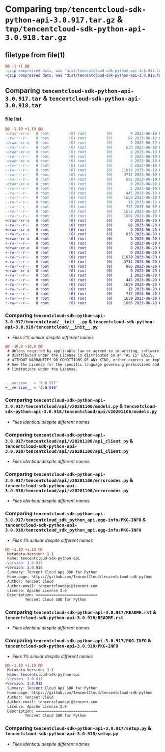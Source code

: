 # Comparing `tmp/tencentcloud-sdk-python-api-3.0.917.tar.gz` & `tmp/tencentcloud-sdk-python-api-3.0.918.tar.gz`

## filetype from file(1)

```diff
@@ -1 +1 @@
-gzip compressed data, was "dist/tencentcloud-sdk-python-api-3.0.917.tar", last modified: Mon Jun 19 00:17:33 2023, max compression
+gzip compressed data, was "dist/tencentcloud-sdk-python-api-3.0.918.tar", last modified: Tue Jun 20 02:32:41 2023, max compression
```

## Comparing `tencentcloud-sdk-python-api-3.0.917.tar` & `tencentcloud-sdk-python-api-3.0.918.tar`

### file list

```diff
@@ -1,19 +1,19 @@
-drwxr-xr-x   0 root         (0) root         (0)        0 2023-06-19 00:17:33.000000 tencentcloud-sdk-python-api-3.0.917/
--rw-r--r--   0 root         (0) root         (0)       88 2023-06-19 00:17:33.000000 tencentcloud-sdk-python-api-3.0.917/setup.cfg
-drwxr-xr-x   0 root         (0) root         (0)        0 2023-06-19 00:17:33.000000 tencentcloud-sdk-python-api-3.0.917/tencentcloud/
--rw-r--r--   0 root         (0) root         (0)      630 2023-06-19 00:17:32.000000 tencentcloud-sdk-python-api-3.0.917/tencentcloud/__init__.py
-drwxr-xr-x   0 root         (0) root         (0)        0 2023-06-19 00:17:33.000000 tencentcloud-sdk-python-api-3.0.917/tencentcloud/api/
--rw-r--r--   0 root         (0) root         (0)        0 2023-06-19 00:17:32.000000 tencentcloud-sdk-python-api-3.0.917/tencentcloud/api/__init__.py
-drwxr-xr-x   0 root         (0) root         (0)        0 2023-06-19 00:17:33.000000 tencentcloud-sdk-python-api-3.0.917/tencentcloud/api/v20201106/
--rw-r--r--   0 root         (0) root         (0)        0 2023-06-19 00:17:32.000000 tencentcloud-sdk-python-api-3.0.917/tencentcloud/api/v20201106/__init__.py
--rw-r--r--   0 root         (0) root         (0)    11870 2023-06-19 00:17:32.000000 tencentcloud-sdk-python-api-3.0.917/tencentcloud/api/v20201106/models.py
--rw-r--r--   0 root         (0) root         (0)     3714 2023-06-19 00:17:32.000000 tencentcloud-sdk-python-api-3.0.917/tencentcloud/api/v20201106/api_client.py
--rw-r--r--   0 root         (0) root         (0)      866 2023-06-19 00:17:32.000000 tencentcloud-sdk-python-api-3.0.917/tencentcloud/api/v20201106/errorcodes.py
-drwxr-xr-x   0 root         (0) root         (0)        0 2023-06-19 00:17:33.000000 tencentcloud-sdk-python-api-3.0.917/tencentcloud_sdk_python_api.egg-info/
--rw-r--r--   0 root         (0) root         (0)        1 2023-06-19 00:17:33.000000 tencentcloud-sdk-python-api-3.0.917/tencentcloud_sdk_python_api.egg-info/dependency_links.txt
--rw-r--r--   0 root         (0) root         (0)      445 2023-06-19 00:17:33.000000 tencentcloud-sdk-python-api-3.0.917/tencentcloud_sdk_python_api.egg-info/SOURCES.txt
--rw-r--r--   0 root         (0) root         (0)     1659 2023-06-19 00:17:33.000000 tencentcloud-sdk-python-api-3.0.917/tencentcloud_sdk_python_api.egg-info/PKG-INFO
--rw-r--r--   0 root         (0) root         (0)       13 2023-06-19 00:17:33.000000 tencentcloud-sdk-python-api-3.0.917/tencentcloud_sdk_python_api.egg-info/top_level.txt
--rw-r--r--   0 root         (0) root         (0)      737 2023-06-19 00:17:32.000000 tencentcloud-sdk-python-api-3.0.917/README.rst
--rw-r--r--   0 root         (0) root         (0)     1659 2023-06-19 00:17:33.000000 tencentcloud-sdk-python-api-3.0.917/PKG-INFO
--rw-r--r--   0 root         (0) root         (0)     1006 2023-06-19 00:17:32.000000 tencentcloud-sdk-python-api-3.0.917/setup.py
+drwxr-xr-x   0 root         (0) root         (0)        0 2023-06-20 02:32:41.000000 tencentcloud-sdk-python-api-3.0.918/
+-rw-r--r--   0 root         (0) root         (0)       88 2023-06-20 02:32:41.000000 tencentcloud-sdk-python-api-3.0.918/setup.cfg
+drwxr-xr-x   0 root         (0) root         (0)        0 2023-06-20 02:32:41.000000 tencentcloud-sdk-python-api-3.0.918/tencentcloud/
+-rw-r--r--   0 root         (0) root         (0)      630 2023-06-20 02:32:40.000000 tencentcloud-sdk-python-api-3.0.918/tencentcloud/__init__.py
+drwxr-xr-x   0 root         (0) root         (0)        0 2023-06-20 02:32:41.000000 tencentcloud-sdk-python-api-3.0.918/tencentcloud/api/
+-rw-r--r--   0 root         (0) root         (0)        0 2023-06-20 02:32:40.000000 tencentcloud-sdk-python-api-3.0.918/tencentcloud/api/__init__.py
+drwxr-xr-x   0 root         (0) root         (0)        0 2023-06-20 02:32:41.000000 tencentcloud-sdk-python-api-3.0.918/tencentcloud/api/v20201106/
+-rw-r--r--   0 root         (0) root         (0)        0 2023-06-20 02:32:40.000000 tencentcloud-sdk-python-api-3.0.918/tencentcloud/api/v20201106/__init__.py
+-rw-r--r--   0 root         (0) root         (0)    11870 2023-06-20 02:32:40.000000 tencentcloud-sdk-python-api-3.0.918/tencentcloud/api/v20201106/models.py
+-rw-r--r--   0 root         (0) root         (0)     3714 2023-06-20 02:32:40.000000 tencentcloud-sdk-python-api-3.0.918/tencentcloud/api/v20201106/api_client.py
+-rw-r--r--   0 root         (0) root         (0)      866 2023-06-20 02:32:40.000000 tencentcloud-sdk-python-api-3.0.918/tencentcloud/api/v20201106/errorcodes.py
+drwxr-xr-x   0 root         (0) root         (0)        0 2023-06-20 02:32:41.000000 tencentcloud-sdk-python-api-3.0.918/tencentcloud_sdk_python_api.egg-info/
+-rw-r--r--   0 root         (0) root         (0)        1 2023-06-20 02:32:41.000000 tencentcloud-sdk-python-api-3.0.918/tencentcloud_sdk_python_api.egg-info/dependency_links.txt
+-rw-r--r--   0 root         (0) root         (0)      445 2023-06-20 02:32:41.000000 tencentcloud-sdk-python-api-3.0.918/tencentcloud_sdk_python_api.egg-info/SOURCES.txt
+-rw-r--r--   0 root         (0) root         (0)     1659 2023-06-20 02:32:41.000000 tencentcloud-sdk-python-api-3.0.918/tencentcloud_sdk_python_api.egg-info/PKG-INFO
+-rw-r--r--   0 root         (0) root         (0)       13 2023-06-20 02:32:41.000000 tencentcloud-sdk-python-api-3.0.918/tencentcloud_sdk_python_api.egg-info/top_level.txt
+-rw-r--r--   0 root         (0) root         (0)      737 2023-06-20 02:32:40.000000 tencentcloud-sdk-python-api-3.0.918/README.rst
+-rw-r--r--   0 root         (0) root         (0)     1659 2023-06-20 02:32:41.000000 tencentcloud-sdk-python-api-3.0.918/PKG-INFO
+-rw-r--r--   0 root         (0) root         (0)     1006 2023-06-20 02:32:40.000000 tencentcloud-sdk-python-api-3.0.918/setup.py
```

### Comparing `tencentcloud-sdk-python-api-3.0.917/tencentcloud/__init__.py` & `tencentcloud-sdk-python-api-3.0.918/tencentcloud/__init__.py`

 * *Files 2% similar despite different names*

```diff
@@ -10,8 +10,8 @@
 # Unless required by applicable law or agreed to in writing, software
 # distributed under the License is distributed on an "AS IS" BASIS,
 # WITHOUT WARRANTIES OR CONDITIONS OF ANY KIND, either express or implied.
 # See the License for the specific language governing permissions and
 # limitations under the License.
 
 
-__version__ = '3.0.917'
+__version__ = '3.0.918'
```

### Comparing `tencentcloud-sdk-python-api-3.0.917/tencentcloud/api/v20201106/models.py` & `tencentcloud-sdk-python-api-3.0.918/tencentcloud/api/v20201106/models.py`

 * *Files identical despite different names*

### Comparing `tencentcloud-sdk-python-api-3.0.917/tencentcloud/api/v20201106/api_client.py` & `tencentcloud-sdk-python-api-3.0.918/tencentcloud/api/v20201106/api_client.py`

 * *Files identical despite different names*

### Comparing `tencentcloud-sdk-python-api-3.0.917/tencentcloud/api/v20201106/errorcodes.py` & `tencentcloud-sdk-python-api-3.0.918/tencentcloud/api/v20201106/errorcodes.py`

 * *Files identical despite different names*

### Comparing `tencentcloud-sdk-python-api-3.0.917/tencentcloud_sdk_python_api.egg-info/PKG-INFO` & `tencentcloud-sdk-python-api-3.0.918/tencentcloud_sdk_python_api.egg-info/PKG-INFO`

 * *Files 1% similar despite different names*

```diff
@@ -1,10 +1,10 @@
 Metadata-Version: 1.1
 Name: tencentcloud-sdk-python-api
-Version: 3.0.917
+Version: 3.0.918
 Summary: Tencent Cloud Api SDK for Python
 Home-page: https://github.com/TencentCloud/tencentcloud-sdk-python
 Author: Tencent Cloud
 Author-email: tencentcloudapi@tencent.com
 License: Apache License 2.0
 Description: ============================
         Tencent Cloud SDK for Python
```

### Comparing `tencentcloud-sdk-python-api-3.0.917/README.rst` & `tencentcloud-sdk-python-api-3.0.918/README.rst`

 * *Files identical despite different names*

### Comparing `tencentcloud-sdk-python-api-3.0.917/PKG-INFO` & `tencentcloud-sdk-python-api-3.0.918/PKG-INFO`

 * *Files 1% similar despite different names*

```diff
@@ -1,10 +1,10 @@
 Metadata-Version: 1.1
 Name: tencentcloud-sdk-python-api
-Version: 3.0.917
+Version: 3.0.918
 Summary: Tencent Cloud Api SDK for Python
 Home-page: https://github.com/TencentCloud/tencentcloud-sdk-python
 Author: Tencent Cloud
 Author-email: tencentcloudapi@tencent.com
 License: Apache License 2.0
 Description: ============================
         Tencent Cloud SDK for Python
```

### Comparing `tencentcloud-sdk-python-api-3.0.917/setup.py` & `tencentcloud-sdk-python-api-3.0.918/setup.py`

 * *Files identical despite different names*

